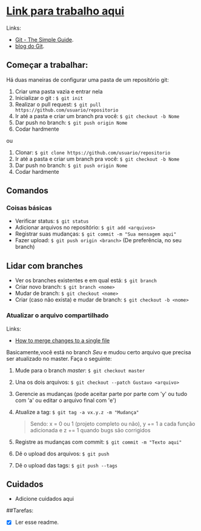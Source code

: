 # [Link para trabalho aqui](http://www.google.com.br)

Links:
- [Git - The Simple Guide](http://rogerdudler.github.io/git-guide/).
- [blog do Git](https://git-scm.com/blog).

## Começar a trabalhar:

Há duas maneiras de configurar uma pasta de um repositório git:

1. Criar uma pasta vazia e entrar nela
2. Inicializar o git : `$ git init`
3. Realizar o pull request: `$ git pull https://github.com/usuario/repositorio`
4. Ir até a pasta e criar um branch pra você: `$ git checkout -b Nome`
5. Dar push no branch: `$ git push origin Nome`
6. Codar hardmente

ou

1. Clonar: `$ git clone https://github.com/usuario/repositorio`
2. Ir até a pasta e criar um branch pra você: `$ git checkout -b Nome`
3. Dar push no branch: `$ git push origin Nome`
4. Codar hardmente

## Comandos

### Coisas básicas
 - Verificar status: `$ git status`
 - Adicionar arquivos no repositório: `$ git add <arquivos>`
 - Registrar suas mudanças: `$ git commit -m "Sua mensagem aqui"`
 - Fazer upload: `$ git push origin <branch>` (De preferência, no seu branch)

## Lidar com branches
 - Ver os branches existentes e em qual está: `$ git branch`
 - Criar novo branch: `$ git branch <nome>`
 - Mudar de branch: `$ git checkout <nome>`
 - Criar (caso não exista) e mudar de branch: `$ git checkout -b <nome>`
 
### Atualizar o arquivo compartilhado
 
Links:
 - [How to merge changes to a single file](http://stackoverflow.com/questions/10784523/how-do-i-merge-changes-to-a-single-file-rather-than-merging-commits)
 
Basicamente,você está no branch *Seu* e mudou certo arquivo que precisa ser atualizado no master. Faça o seguinte:
 
 1. Mude para o branch *master*: `$ git checkout master`
 2. Una os dois arquivos: `$ git checkout --patch Gustavo <arquivo>`
 3. Gerencie as mudanças (pode aceitar parte por parte com 'y' ou tudo com 'a' ou editar o arquivo final com 'e')
 4. Atualize a tag: `$ git tag -a vx.y.z -m "Mudança"`
 
    >Sendo: x = 0 ou 1 (projeto completo ou não), y += 1 a cada função adicionada e z += 1 quando bugs são corrigidos

 5. Registre as mudanças com commit: `$ git commit -m "Texto aqui"`
 6. Dê o upload dos arquivos: `$ git push`
 7. Dê o upload das tags: `$ git push --tags`
 
## Cuidados

- Adicione cuidados aqui

##Tarefas:
- [X] Ler esse readme.
